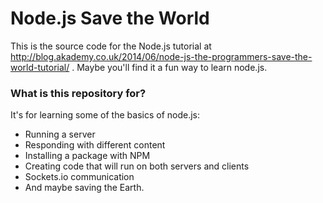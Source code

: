 # Node.js Save the World #

This is the source code for the Node.js tutorial at http://blog.akademy.co.uk/2014/06/node-js-the-programmers-save-the-world-tutorial/ . Maybe you'll find it a fun way to learn node.js.

### What is this repository for? ###
It's for learning some of the basics of node.js:

   * Running a server
   * Responding with different content
   * Installing a package with NPM
   * Creating code that will run on both servers and clients
   * Sockets.io communication
   * And maybe saving the Earth.

